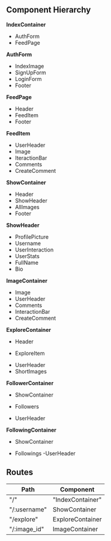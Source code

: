 ## Component Hierarchy

**IndexContainer**
 - AuthForm
 - FeedPage

**AuthForm**
 - IndexImage
 - SignUpForm
 - LoginForm
 - Footer

**FeedPage**
 - Header
 - FeedItem
 - Footer

**FeedItem**
 - UserHeader
 - Image
 - IteractionBar
 - Comments
 - CreateComment

**ShowContainer**
 - Header
 - ShowHeader
 - AllImages
 - Footer

**ShowHeader**
 - ProfilePicture
 - Username
 - UserInteraction
 - UserStats
 - FullName
 - Bio

**ImageContainer**
 - Image
 - UserHeader
 - Comments
 - InteractionBar
 - CreateComment

**ExploreContainer**
 - Header
 + ExploreItem
  - UserHeader
  - ShortImages

**FollowerContainer**
 - ShowContainer
 + Followers
  - UserHeader

**FollowingContainer**
 - ShowContainer
 + Followings
  -UserHeader

## Routes

|Path   | Component   |
|-------|-------------|
| "/" | "IndexContainer" |
| "/:username" | ShowContainer |
| "/explore" | ExploreContainer |
| "/:image_id" | ImageContainer |
